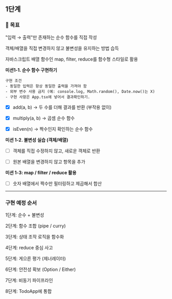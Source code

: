 ## 1단계

### 🎯 목표

"입력 → 출력"만 존재하는 순수 함수를 직접 작성

객체/배열을 직접 변경하지 않고 불변성을 유지하는 방법 습득

자바스크립트 배열 함수인 map, filter, reduce를 함수형 스타일로 활용

**미션1-1. 순수 함수 구현하기**

```
구현 조건
- 동일한 입력은 항상 동일한 출력을 가져야 함
- 외부 변수 사용 금지 (예: console.log, Math.random(), Date.now()는 X)
- 구현 사항은 App.tsx에 넣어서 결과확인하기.
```

- [x] add(a, b) → 두 수를 더해 결과를 반환 (부작용 없이)

- [x] multiply(a, b) → 곱셈 순수 함수

- [x] isEven(n) → 짝수인지 확인하는 순수 함수

**미션 1-2. 불변성 실습 (객체/배열)**

- [ ] 객체를 직접 수정하지 않고, 새로운 객체로 반환

- [ ] 원본 배열을 변경하지 않고 항목을 추가

**미션 1-3: map / filter / reduce 활용**

- [ ] 숫자 배열에서 짝수만 필터링하고 제곱해서 합산

---

### 구현 예정 순서

1단계: 순수 + 불변성

2단계: 함수 조합 (pipe / curry)

3단계: 상태 조작 로직을 함수화

4단계: reduce 중심 사고

5단계: 게으른 평가 (제너레이터)

6단계: 안전성 확보 (Option / Either)

7단계: 비동기 파이프라인

8단계: TodoApp에 통합

